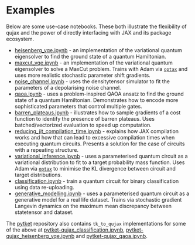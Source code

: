 # Examples

Below are some use-case notebooks. These both illustrate the flexibility of qujax and the power of directly interfacing with JAX and its package ecosystem.

- [heisenberg_vqe.ipynb](https://github.com/CQCL/qujax/blob/develop/examples/heisenberg_vqe.ipynb) - an implementation of the variational quantum eigensolver to find the ground state of a quantum Hamiltonian.
- [maxcut_vqe.ipynb](https://github.com/CQCL/qujax/blob/develop/examples/maxcut_vqe.ipynb) - an implementation of the variational quantum eigensolver to solve a MaxCut problem. Trains with Adam via [`optax`](https://github.com/deepmind/optax) and uses more realistic stochastic parameter shift gradients.
- [noise_channel.ipynb](https://github.com/CQCL/qujax/blob/develop/examples/noise_channel.ipynb) - uses the densitytensor simulator to fit the parameters of a depolarising noise channel.
- [qaoa.ipynb](https://github.com/CQCL/qujax/blob/develop/examples/qaoa.ipynb) - uses a problem-inspired QAOA ansatz to find the ground state of a quantum Hamiltonian. Demonstrates how to encode more sophisticated parameters that control multiple gates.
- [barren_plateaus.ipynb](https://github.com/CQCL/qujax/blob/develop/examples/barren_plateaus.ipynb) - illustrates how to sample gradients of a cost function to identify the presence of barren plateaus. Uses batched/vectorized evaluation to speed up computation.
- [reducing_jit_compilation_time.ipynb](https://github.com/CQCL/qujax/blob/develop/examples/reducing_jit_compilation_time.ipynb) - explains how JAX compilation works and how that can lead to excessive compilation times when executing quantum circuits. Presents a solution for the case of circuits with a repeating structure.
- [variational_inference.ipynb](https://github.com/CQCL/qujax/blob/develop/examples/variational_inference.ipynb) - uses a parameterised quantum circuit as a variational distribution to fit to a target probability mass function. Uses Adam via [`optax`](https://github.com/deepmind/optax) to minimise the KL divergence between circuit and target distributions.
- [classification.ipynb](https://github.com/CQCL/qujax/blob/develop/examples/classification.ipynb) - train a quantum circuit for binary classification using data re-uploading.
- [generative_modelling.ipynb](https://github.com/CQCL/qujax/blob/develop/examples/generative_modelling.ipynb) - uses a parameterised quantum circuit as a generative model for a real life dataset. Trains via stochastic gradient Langevin dynamics on the maximum mean discrepancy between statetensor and dataset.

The [pytket](https://github.com/CQCL/pytket) repository also contains `tk_to_qujax` implementations for some of the above at [pytket-qujax_classification.ipynb](https://github.com/CQCL/pytket/blob/main/examples/pytket-qujax-classification.ipynb), 
[pytket-qujax_heisenberg_vqe.ipynb](https://github.com/CQCL/pytket/blob/main/examples/pytket-qujax_heisenberg_vqe.ipynb) 
and [pytket-qujax_qaoa.ipynb](https://github.com/CQCL/pytket/blob/main/examples/pytket-qujax_qaoa.ipynb).
